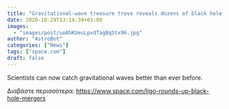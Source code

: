 ```yaml
---
title: "Gravitational-wave treasure trove reveals dozens of black hole crashes"
date: 2020-10-29T13:14:39+01:00
images:
  - "images/post/uoAhKUeuLpvdTagBqStx96.jpg"
author: "AstroBot"
categories: ["News"]
tags: ["space.com"]
draft: false
---
```


Scientists can now catch gravitational waves better than ever before. 

Διαβάστε περισσότερα: https://www.space.com/ligo-rounds-up-black-hole-mergers
